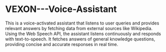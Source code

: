 # VEXON---Voice-Assistant
This is a voice-activated assistant that listens to user queries and provides relevant answers by fetching data from external sources like Wikipedia. Using the Web Speech API, the assistant listens continuously and responds with text-to-speech. It fetches answers of general knowledge questions, providing concise and accurate responses in real time.
